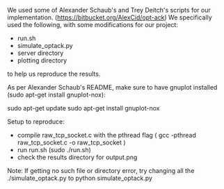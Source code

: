 We used some of Alexander Schaub's and Trey Deitch's scripts for our implementation. (https://bitbucket.org/AlexCid/opt-ack) We specifically used the following, with some modifications for our project: 
- run.sh 
- simulate_optack.py
- server directory
- plotting directory 

to help us reproduce the results.

As per Alexander Schaub's README, make sure to have gnuplot installed (sudo apt-get install gnuplot-nox):

sudo apt-get update
sudo apt-get install gnuplot-nox

Setup to reproduce:
- compile raw_tcp_socket.c with the pthread flag ( gcc -pthread raw_tcp_socket.c -o raw_tcp_socket )
- run run.sh (sudo ./run.sh)
- check the results directory for output.png

Note:
If getting no such file or directory error, try changing all the 
./simulate_optack.py 
to 
python simulate_optack.py
